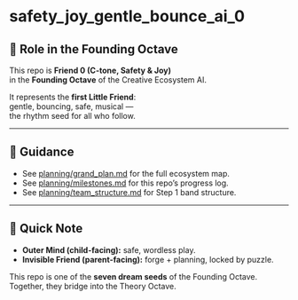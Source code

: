 # safety_joy_gentle_bounce_ai_0

## 🎵 Role in the Founding Octave

This repo is **Friend 0 (C-tone, Safety & Joy)**  
in the **Founding Octave** of the Creative Ecosystem AI.  

It represents the **first Little Friend**:  
gentle, bouncing, safe, musical —  
the rhythm seed for all who follow.

---

## 📂 Guidance

- See [planning/grand_plan.md](planning/grand_plan.md) for the full ecosystem map.  
- See [planning/milestones.md](planning/milestones.md) for this repo’s progress log.  
- See [planning/team_structure.md](planning/team_structure.md) for Step 1 band structure.  

---

## 🌱 Quick Note

- **Outer Mind (child-facing):** safe, wordless play.  
- **Invisible Friend (parent-facing):** forge + planning, locked by puzzle.  

This repo is one of the **seven dream seeds** of the Founding Octave.  
Together, they bridge into the Theory Octave.
